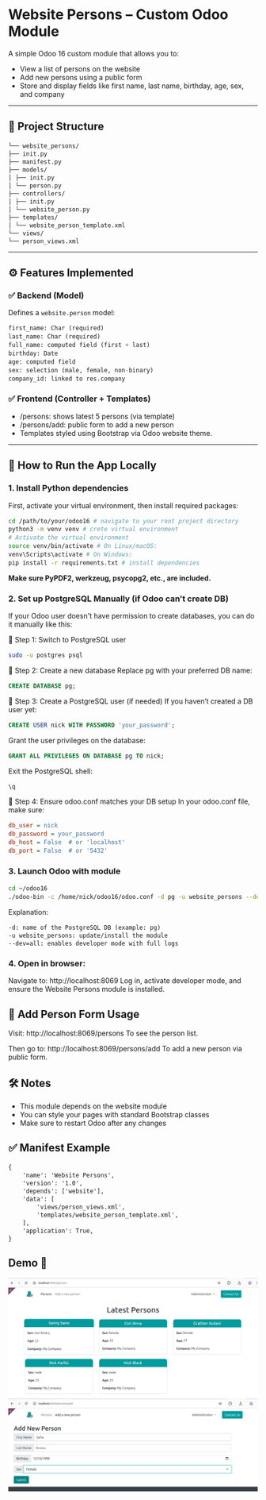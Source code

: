 # Website Persons – Custom Odoo Module

A simple Odoo 16 custom module that allows you to:
- View a list of persons on the website
- Add new persons using a public form
- Store and display fields like first name, last name, birthday, age, sex, and company

---

## 📁 Project Structure

```custom_addons/
└── website_persons/
├── init.py
├── manifest.py
├── models/
│ ├── init.py
│ └── person.py
├── controllers/
│ ├── init.py
│ └── website_person.py
├── templates/
│ └── website_person_template.xml
└── views/
└── person_views.xml
```

---

## ⚙️ Features Implemented

### ✅ Backend (Model)
Defines a `website.person` model:
```python
first_name: Char (required)
last_name: Char (required)
full_name: computed field (first + last)
birthday: Date
age: computed field
sex: selection (male, female, non-binary)
company_id: linked to res.company
```
### ✅ Frontend (Controller + Templates)
 - /persons: shows latest 5 persons (via template)
 - /persons/add: public form to add a new person
 - Templates styled using Bootstrap via Odoo website theme.

---

## 🚀 How to Run the App Locally

### 1. Install Python dependencies
First, activate your virtual environment, then install required packages:
```bash
cd /path/to/your/odoo16 # navigate to your root project directory
python3 -m venv venv # crete virtual environment
# Activate the virtual environment
source venv/bin/activate # On Linux/macOS:
venv\Scripts\activate # On Windows:
pip install -r requirements.txt # install dependencies
```
**Make sure PyPDF2, werkzeug, psycopg2, etc., are included.**

### 2. Set up PostgreSQL Manually (if Odoo can’t create DB)
If your Odoo user doesn't have permission to create databases, you can do it manually like this:

🔹 Step 1: Switch to PostgreSQL user
```bash
sudo -u postgres psql
```
🔹 Step 2: Create a new database
Replace pg with your preferred DB name:
```sql
CREATE DATABASE pg;
```
🔹 Step 3: Create a PostgreSQL user (if needed)
If you haven’t created a DB user yet:
```sql
CREATE USER nick WITH PASSWORD 'your_password';
```
Grant the user privileges on the database:
```sql
GRANT ALL PRIVILEGES ON DATABASE pg TO nick;
```
Exit the PostgreSQL shell:
```sql
\q
```
🔹 Step 4: Ensure odoo.conf matches your DB setup
In your odoo.conf file, make sure:
```ini
db_user = nick
db_password = your_password
db_host = False  # or 'localhost'
db_port = False  # or '5432'
```

### 3. Launch Odoo with module

```bash
cd ~/odoo16
./odoo-bin -c /home/nick/odoo16/odoo.conf -d pg -u website_persons --dev=all
```
Explanation:
```-c: path to your odoo.conf
-d: name of the PostgreSQL DB (example: pg)
-u website_persons: update/install the module
--dev=all: enables developer mode with full logs
```

### 4. Open in browser:

Navigate to: http://localhost:8069
Log in, activate developer mode, and ensure the Website Persons module is installed.

## 📄 Add Person Form Usage

Visit: http://localhost:8069/persons
To see the person list.

Then go to: http://localhost:8069/persons/add
To add a new person via public form.

## 🛠️ Notes

 - This module depends on the website module
 - You can style your pages with standard Bootstrap classes
 - Make sure to restart Odoo after any changes

## ✅ Manifest Example

```
{
    'name': 'Website Persons',
    'version': '1.0',
    'depends': ['website'],
    'data': [
        'views/person_views.xml',
        'templates/website_person_template.xml',
    ],
    'application': True,
}
```

## Demo 🚀

![Persons](persons.png)
![Add a person](add_person.png)